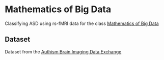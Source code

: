 # Mathematics of Big Data

Classifying ASD using rs-fMRI data for the class [Mathematics of Big Data](https://math189bigdata.github.io/)

## Dataset

Dataset from the [Authism Brain Imaging Data Exchange](https://fcon_1000.projects.nitrc.org/indi/abide/)

